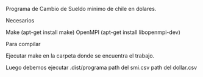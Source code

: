 Programa de Cambio de Sueldo minimo de chile en dolares.

Necesarios

Make (apt-get install make)
OpenMPI (apt-get install libopenmpi-dev)

Para compilar

Ejecutar make en la carpeta donde se encuentra el trabajo.

Luego debemos ejecutar 
.dist/programa path del smi.csv path del dollar.csv

